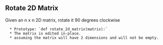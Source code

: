 ## Rotate 2D Matrix

Given an n x n 2D matrix, rotate it 90 degrees clockwise

      * Prototype: `def rotate_2d_matrix(matrix):`
      * The matrix is edited in-place.
      * assuming the matrix will have 2 dimensions and will not be empty.
